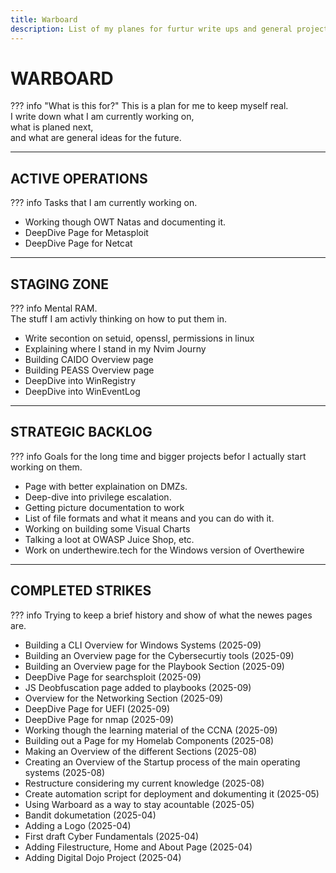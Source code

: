```yaml
---
title: Warboard
description: List of my planes for furtur write ups and general project ideas.  
---
```


# WARBOARD

??? info "What is this for?"
    This is a plan for me to keep myself real.  
    I write down what I am currently working on,  
    what is planed next,  
    and what are general ideas for the future.  

---
## ACTIVE OPERATIONS
??? info
    Tasks that I am currently working on.

- Working though OWT Natas and documenting it.
- DeepDive Page for Metasploit
- DeepDive Page for Netcat

---
## STAGING ZONE
??? info 
    Mental RAM.  
    The stuff I am activly thinking on how to put them in.  

- Write secontion on setuid, openssl, permissions in linux
- Explaining where I stand in my Nvim Journy
- Building CAIDO Overview page
- Building PEASS Overview page
- DeepDive into WinRegistry
- DeepDive into WinEventLog

---
## STRATEGIC BACKLOG
??? info
    Goals for the long time and bigger projects befor I actually start working on them.  

- Page with better explaination on DMZs. 
- Deep-dive into privilege escalation.
- Getting picture documentation to work
- List of file formats and what it means and you can do with it. 
- Working on building some Visual Charts
- Talking a loot at OWASP Juice Shop, etc. 
- Work on underthewire.tech for the Windows version of Overthewire

---
## COMPLETED STRIKES
??? info
    Trying to keep a brief history and show of what the newes pages are.  

- Building a CLI Overview for Windows Systems (2025-09)
- Building an Overview page for the Cybersecurtiy tools (2025-09)
- Building an Overview page for the Playbook Section (2025-09)
- DeepDive Page for searchsploit (2025-09)
- JS Deobfuscation page added to playbooks (2025-09)
- Overview for the Networking Section (2025-09)
- DeepDive Page for UEFI (2025-09)
- DeepDive Page for nmap (2025-09)
- Working though the learning material of the CCNA (2025-09)
- Building out a Page for my Homelab Components (2025-08)
- Making an Overview of the different Sections (2025-08)
- Creating an Overview of the Startup process of the main operating systems (2025-08)
- Restructure considering my current knowledge (2025-08)
- Create automation script for deployment and dokumenting it (2025-05)
- Using Warboard as a way to stay acountable (2025-05)
- Bandit dokumetation (2025-04)
- Adding a Logo (2025-04)
- First draft Cyber Fundamentals (2025-04)
- Adding Filestructure, Home and About Page (2025-04)
- Adding Digital Dojo Project (2025-04)

